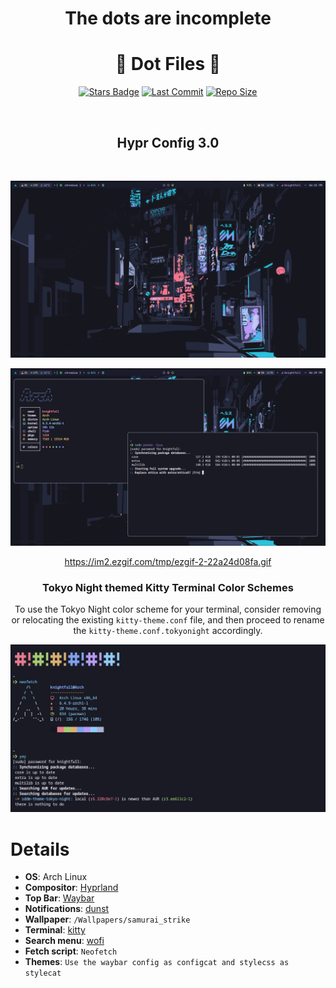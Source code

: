<div align="center">

# The dots are incomplete

# 💠 Dot Files 💠

[![Stars Badge](https://img.shields.io/github/stars/knightfall01/Hyprland-i3.svg?style=for-the-badge&color=68b0d6)](https://github.com/knightfall01/Hyprland-i3/stargazers) [![Last Commit](https://img.shields.io/github/last-commit/knightfall01/Hyprland-i3.svg?style=for-the-badge&color=68b0d6)](https://github.com/knightfall01/Hyprland-i3/commits/main) [![Repo Size](https://img.shields.io/github/repo-size/knightfall01/Hyprland-i3.svg?style=for-the-badge&color=68b0d6)](https://github.com/knightfall01/Hyprland-i3)


<br/>

## Hypr Config 3.0
<br>

![image](./assets/swappy-20231001_181737.png)
<br>

![image](./assets/swappy-20231001_182925.png)

https://im2.ezgif.com/tmp/ezgif-2-22a24d08fa.gif

### Tokyo Night themed Kitty Terminal Color Schemes

To use the Tokyo Night color scheme for your terminal, consider removing or relocating the existing `kitty-theme.conf` file,
and then proceed to rename the `kitty-theme.conf.tokyonight` accordingly.

![image](./assets/kitty-tokyonight.png)
  
</div>

# Details
- **OS**: Arch Linux
- **Compositor**: [Hyprland](https://github.com/hyprwm/Hyprland)
- **Top Bar**: [Waybar](https://github.com/Alexays/Waybar/)
- **Notifications**: [dunst](https://github.com/dunst-project/dunst)
- **Wallpaper**: `/Wallpapers/samurai_strike`
- **Terminal**: [kitty](https://github.com/kovidgoyal/kitty)
- **Search menu**: [wofi](https://github.com/uncomfyhalomacro/wofi)
- **Fetch script**: `Neofetch`
- **Themes**: `Use the waybar config as configcat and stylecss as stylecat`

